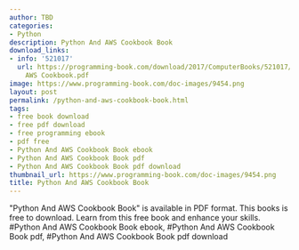 ```yaml
---
author: TBD
categories:
- Python
description: Python And AWS Cookbook Book
download_links:
- info: '521017'
  url: https://programming-book.com/download/2017/ComputerBooks/521017/Python And
    AWS Cookbook.pdf
image: https://www.programming-book.com/doc-images/9454.png
layout: post
permalink: /python-and-aws-cookbook-book.html
tags:
- free book download
- free pdf download
- free programming ebook
- pdf free
- Python And AWS Cookbook Book ebook
- Python And AWS Cookbook Book pdf
- Python And AWS Cookbook Book pdf download
thumbnail_url: https://www.programming-book.com/doc-images/9454.png
title: Python And AWS Cookbook Book
---
```


 
<div class="item-desc text-justify">
  "Python And AWS Cookbook Book" is available in PDF format. This books is free to download. Learn from this free book and enhance your skills.
  <br>
  #Python And AWS Cookbook Book ebook, #Python And AWS Cookbook Book pdf, #Python And AWS Cookbook Book pdf download
</div>